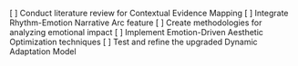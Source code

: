 [ ] Conduct literature review for Contextual Evidence Mapping
[ ] Integrate Rhythm-Emotion Narrative Arc feature
[ ] Create methodologies for analyzing emotional impact
[ ] Implement Emotion-Driven Aesthetic Optimization techniques
[ ] Test and refine the upgraded Dynamic Adaptation Model